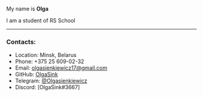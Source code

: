 My name is **Olga**

I am a student of RS School

****
### Contacts:

* Location: Minsk, Belarus
* Phone: +375 25 609-02-32
* Email: olgasienkiewicz17@gmail.com
* GitHub: [OlgaSink](https://github.com/OlgaSink)
* Telegram: [@Olgasienkiewicz](https://t.me/Olgasienkiewicz)
* Discord: [OlgaSink#3667]

